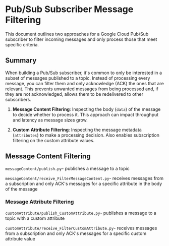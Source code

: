 # Pub/Sub Subscriber Message Filtering

This document outlines two approaches for a Google Cloud Pub/Sub subscriber to filter incoming messages and only process those that meet specific criteria.

## Summary

When building a Pub/Sub subscriber, it's common to only be interested in a subset of messages published to a topic. Instead of processing every message, you can filter them and only acknowledge (ACK) the ones that are relevant. This prevents unwanted messages from being processed and, if they are not acknowledged, allows them to be redelivered to other subscribers.

1.  **Message Content Filtering**: Inspecting the body (`data`) of the message to decide whether to process it.  This approach can impact throughput and latency as message sizes grow.

2.  **Custom Attribute Filtering**: Inspecting the message metadata (`attributes`) to make a processing decision. Also enables subscription filtering on the custom attribute values.

## Message Content Filtering
`messageContent/publish.py`- publishes a message to a topic

`messageContent/receive_FilterMessageContent.py`- receives messages from a subscription and only ACK's messages for a specific attribute in the body of the message

### Message Attribute Filtering
`customAttribute/publish_CustomAttribute.py`- publishes a message to a topic with a custom attribute

`customAttribute/receive_FilterCustomAttribute.py`- receives messages from a subscription and only ACK's messages for a specific custom attribute value